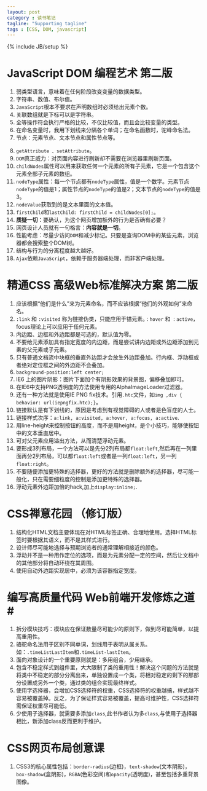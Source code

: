 ```yaml
---
layout: post
category : 读书笔记
tagline: "Supporting tagline"
tags : [CSS, DOM, javascript]
---
```


{% include JB/setup %}

# JavaScript DOM 编程艺术 第二版 #


1. 弱类型语言，意味着在任何阶段改变变量的数据类型。
2. 字符串、数值、布尔值。
3. `JavaScript`根本不要求在声明数组时必须给出元素个数。
4. 关联数组就是下标可以是字符串。
5. 全等操作符会执行严格的比较，不仅比较值，而且会比较变量的类型。
6. 在命名变量时，我用下划线来分隔各个单词；在命名函数时，驼峰命名法。
7. 节点：元素节点、文本节点和属性节点等。

<!--break-->

8. `getAttribute 、setAttribute`。
9. `DOM`真正威力：对页面内容进行刷新却不需要在浏览器里刷新页面。
10. `childNodes`属性可以用来获取任何一个元素的所有子元素，它是一个包含这个元素全部子元素的数组。
11. `nodeType`属性：每一个节点都有`nodeType`属性，值是一个数字。元素节点`nodeType`的值是1；属性节点的`nodeType`的值是2；文本节点的`nodeType`的值是3。
12. `nodeValue`获取到的是文本里面的文本值。
13. `firstChild`和`lastChild: firstChild = childNodes[0];`。
14. **质疑一切**：要确认，为这个网页增加额外的行为是否确有必要？
15. 网页设计人员就有一句格言：**内容就是一切**。
16. 性能考虑：尽量少访问`DOM`和减少标记。只要是查询DOM中的某些元素，浏览器都会搜索整个DOM树。
17. 结构与行为的分离程度越大越好。
18. `Ajax`依赖`JavaScript`，依赖于服务器端处理，而非客户端处理。

# 精通CSS 高级Web标准解决方案 第二版 #

1. 应该根据“他们是什么”来为元素命名，而不应该根据“他们的外观如何”来命名。
2. `:link` 和 `:visited` 称为链接伪类，只能应用于锚元素。`：hover` 和 `：active`，focus理论上可以应用于任何元素。 
3. 内边距、边框和外边距都是可选的，默认值为零。
4. 不要给元素添加具有指定宽度的内边距，而是尝试讲内边距或外边距添加到元素的父元素或子元素。
5. 只有普通文档流中块框的垂直外边距才会放生外边距叠加。行内框、浮动框或者绝对定位框之间的外边距不会叠加。
6. `background-position:left center;`
7. IE6 上的图片阴影：图片下面加个有阴影效果的背景图，偏移叠加即可。
8. 在IE6中支持PNG透明度的方法使用专用的AlphaImageLoader过滤器。
9. 还有一种方法就是使用IE PNG fix技术。引用`.htc`文件，如`img ,div { behavior: url(iepngfix.htc);}`。
10. 链接默认是有下划线的，原因是考虑到有视觉障碍的人或者是色盲症的人士。
11. 链接样式次序：`a:link, a:visited, a:hover, a:focus, a:active`.
12. 用line-height来控制按钮的高度，而不是用height，是个小技巧，能够使按钮中的文本垂直居中。
13. 可对父元素应用溢出方法，从而清楚浮动元素。
14. 要形成3列布局，一个方法可以是先分2列布局都`float:left`,然后再在一列里面再分2列布局，可以都`float:left`或者是一列`float:left`，另一列`float:right`。
15. 不要随便添加更特殊的选择器，更好的方法就是删除额外的选择器，尽可能一般化，只在需要细粒度的控制是添加更特殊的选择器。
16. 浮动元素外边距加倍的hack,加上`display:inline;`.

# CSS禅意花园 （修订版） #

1. 结构化HTML文档主要体现在对HTML标签正确、合理地使用。选择HTML标签时要根据其语义，而不是其样式进行。
2. 设计师尽可能地选择与预期浏览者的通常理解相接近的颜色。
3. 浮动并不是一种用作定位的选项，而是为元素分配一定的空间，然后让文档中的其他部分将自动环绕在其周围。
4. 使用自动外边距实现居中，必须为该容器指定宽度。

# 编写高质量代码 Web前端开发修炼之道#

1. 拆分模块技巧：模块应在保证数量尽可能少的原则下，做到尽可能简单，以提高重用性。
2. 骆驼命名法用于区别不同单词，划线用于表明从属关系。如：`.timeListLastItem`和`.timeList-lastItem`。
3. 面向对象设计的一个重要原则就是：多用组合，少用继承。
4. 包含不稳定样式到组件里，大大限制了类的重用性！解决这个问题的方法就是将类中不稳定的部分分离出来，单独设置成一个类，将相对稳定的剩下的那部分设置成另外一个类，通过类的组合实现最终样式。
5. 使用字选择器，会增加CSS选择符的权重，CSS选择符的权重越搞，样式越不容易被覆盖掉。反之，为了保证样式容易被覆盖，提高可维护性，CSS选择符需保证权重尽可能低。
6. 少使用子选择器，就需要多添加`class`,此书作者认为多`class`,与使用子选择器相比，新添加class反而更利于维护。 

# CSS网页布局创意课 #

1. CSS3的核心属性包括：`border-radius`(边框)，`text-shadow`(文本阴影)，`box-shadow`(盒阴影)，`RGBA`(色彩空间)和`opacity`(透明度)，甚至包括多重背景图像。


